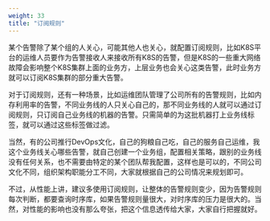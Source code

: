 ```yaml
---
weight: 33
title: "订阅规则"
---
```


某个告警除了某个组的人关心，可能其他人也关心，就配置订阅规则，比如K8S平台的运维人员要作为告警接收人来接收所有K8S的告警，但是K8S的一些重大网络故障会影响整个K8S集群上面的业务方，上层业务也会关心这类告警，此时业务方就可以订阅K8S集群的部分重大告警。

对于订阅规则，还有一种场景，比如运维团队管理了公司所有的告警规则，比如内存利用率的告警，不同业务线的人只关心自己的，那不同业务线的人就可以通过订阅规则，只订阅自己业务线的机器的告警。只需简单的为这批机器打上业务线标签，就可以通过这些标签做过滤。

当然，有的公司推行DevOps文化，自己的狗粮自己吃，自己的服务自己运维，我这个业务线关心哪些告警，就自己创建一个业务组，配置相关策略，跟别的业务线没有任何关系，也不需要由特定的某个团队帮我配置，这样也是可以的，不同公司文化不同，组织架构职能分工不同，大家就根据自己的公司情况来规划即可。

不过，从性能上讲，建议多使用订阅规则，让整体的告警规则变少，因为告警规则每次判断，都要查询时序库，如果告警规则量很大，对时序库的压力是很大的。当然，对性能的影响也没有那么夸张，把这个信息透传给大家，大家自行把握就好。